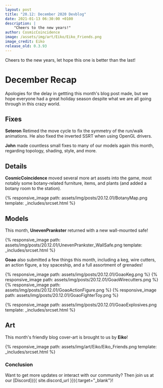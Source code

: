 ```yaml
---
layout: post
title: "20.12: December 2020 Devblog"
date: 2021-01-13 06:30:00 +0100
description: |
    "Cheers to the new years!"
author: CosmicCoincidence
image: /assets/img/art/Eiko/Eiko_Friends.png
image_credit: Eiko
release_old: 0.3.93
---
```


Cheers to the new years, let hope this one is better than the last!

# December Recap

Apologies for the delay in gettting this month's blog post made, but we hope everyone had a great holiday season despite what we are all going through in this crazy world.

## Fixes

**Seteron** Retimed the move cycle to fix the symmetry of the run/walk animations. He also fixed the inverted SSRT when using OpenGL drivers.

**John** made countless small fixes to many of our models again this month, regarding topology, shading, style, and more.

## Details

**CosmicCoincidence** moved several more art assets into the game, most notably some botany-related furniture, items, and plants (and added a botany room to the station).

{% responsive_image path: assets/img/posts/20.12.01/BotanyMap.png template: _includes/srcset.html %}

## Models

This month, **UnevenPrankster** returned with a new wall-mounted safe!

{% responsive_image path: assets/img/posts/20.12.01/UnevenPrankster_WallSafe.png template: _includes/srcset.html %}

**Goao** also submitted a few things this month, including a keg, wire cutters, an action figure, a toy spaceship, and a full assortment of grenades!

<div class='horizontal-2' markdown='1'>
  {% responsive_image path: assets/img/posts/20.12.01/GoaoKeg.png %}
  {% responsive_image path: assets/img/posts/20.12.01/GoaoWirecutters.png %}
</div>

<div class='horizontal-2' markdown='1'>
  {% responsive_image path: assets/img/posts/20.12.01/GoaoActionFigure.png %}
  {% responsive_image path: assets/img/posts/20.12.01/GoaoFighterToy.png %}
</div>

{% responsive_image path: assets/img/posts/20.12.01/GoaoExplosives.png template: _includes/srcset.html %}

## Art

This month's friendly blog cover-art is brought to us by **Eiko**!

{% responsive_image path: assets/img/art/Eiko/Eiko_Friends.png template: _includes/srcset.html %}

### Conclusion

Want to get more updates or interact with our community? Then join us at our [Discord]({{ site.discord_url }}){:target="_blank"}!
